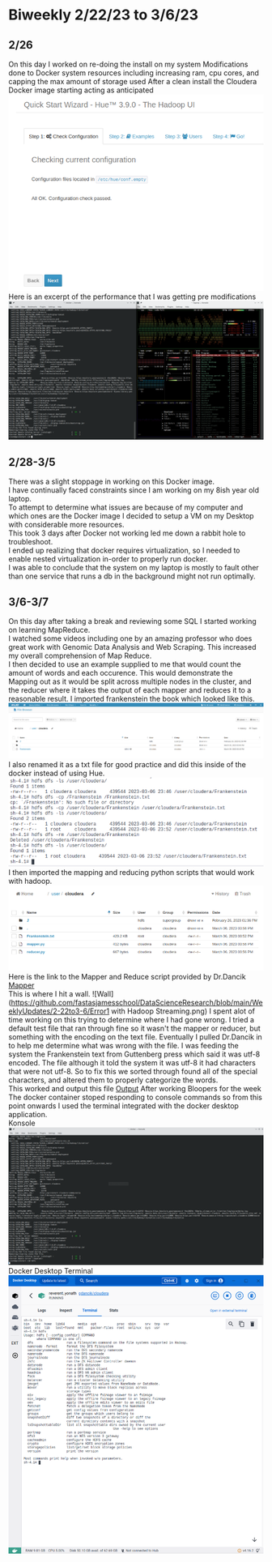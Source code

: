 # Biweekly 2/22/23 to 3/6/23
## 2/26
On this day I worked on re-doing the install on my system
Modifications done to Docker system resources including increasing ram, cpu cores, and capping the max amount of storage used
After a clean install the Cloudera Docker image starting acting as anticipated
![Finally no errors!](NoErrors.png)    
Here is an excerpt of the performance that I was getting pre modifications
![Poor performance on laptop](2-26.png)  
## 2/28-3/5
There was a slight stoppage in working on this Docker image.    
I have continually faced constraints since I am working on my 8ish year old laptop.  
To attempt to determine what issues are because of my computer and which ones are the Docker image I decided to setup a VM on my Desktop with considerable more resources.  
This took 3 days after Docker not working led me down a rabbit hole to troubleshoot.  
I ended up realizing that docker requires virtualization, so I needed to enable nested virtualization in-order to properly run docker.  
I was able to conclude that the system on my laptop is mostly to fault other than one service that runs a db in the background might not run optimally.  
## 3/6-3/7  
On this day after taking a break and reviewing some SQL I started working on learning MapReduce.  
I watched some videos including one by an amazing professor who does great work with Genomic Data Analysis and Web Scraping. This increased my overall comprehension of Map Reduce.  
I then decided to use an example supplied to me that would count the amount of words and each occurence. This would demonstrate the Mapping out as it would be split across multiple nodes in the cluster, and the reducer where it takes the output of each mapper and reduces it to a reasonable result.
I imported frankenstein the book which looked like this.  
![Saving Frankenstein](SavingFrankenstein.png)  
I also renamed it as a txt file for good practice and did this inside of the docker instead of using Hue.  
![Renaming Frankenstein](Frankensteinprep.png)  
I then imported the mapping and reducing python scripts that would work with hadoop.  
![Konsole failing to reach Docker Conatiner](MapperandReducer.png)  
Here is the link to the Mapper and Reduce script provided by Dr.Dancik
[Mapper](https://github.com/fastasjamesschool/DataScienceResearch/blob/main/WeeklyUpdates/2-22to3-6/wordcount/)  
This is where I hit a wall. 
![Wall](https://github.com/fastasjamesschool/DataScienceResearch/blob/main/WeeklyUpdates/2-22to3-6/Error1 with Hadoop Streaming.png)
I spent alot of time working on this trying to determine where I had gone wrong. I tried a default test file that ran through fine so it wasn't the mapper or reducer, but something with the encoding on the text file.
Eventually I pulled Dr.Dancik in to help me determine what was wrong with the file.
I was feeding the system the Frankenstein text from Guttenberg press which said it was utf-8 encoded. The file although it told the system it was utf-8 it had characters that were not utf-8. So to fix this we sorted through found all of the special characters, and altered them to properly categorize the words.  
This worked and output this file
[Output](https://github.com/fastasjamesschool/DataScienceResearch/blob/main/WeeklyUpdates/2-22to3-6/wordcount/part-00000)
After working 
Bloopers for the week  
The docker container stoped responding to console commands so from this point onwards I used the terminal integrated with the docker desktop application.  
Konsole  
![Konsole failing to reach Docker Conatiner](3-6Thisisgettingfrustrating.png)  
Docker Desktop Terminal  
![Docker Desktop Terminal becoming the new default](3-6DockerDesktop.png)
